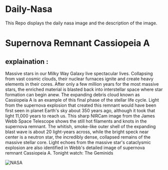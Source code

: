 # Daily-Nasa

This Repo displays the daily nasa image and the description of the image.

<!--NASA-->
# Supernova Remnant Cassiopeia A
## explaination :

Massive stars in our Milky Way Galaxy live spectacular lives.  Collapsing from vast cosmic clouds, their nuclear furnaces ignite and create heavy elements in their cores. After only a few million years for the most massive stars, the enriched material is blasted back into interstellar space where star formation can begin anew. The expanding debris cloud known as Cassiopeia A is an example of this final phase of the stellar life cycle. Light from the supernova explosion that created this remnant would have been first seen in planet Earth's sky about 350 years ago, although it took that light 11,000 years to reach us. This sharp NIRCam image from the James Webb Space Telescope shows the still hot filaments and knots in the supernova remnant. The whitish, smoke-like outer shell of the expanding blast wave is about 20 light-years across, while the bright speck near center is a neutron star, the incredibly dense, collapsed remains of the massive stellar core. Light echoes from the massive star's cataclysmic explosion are also identified in Webb's detailed image of supernova remnant Cassiopeia A.  Tonight watch: The Geminids

![NASA](https://apod.nasa.gov/apod/image/2312/CasA_nircam_1024.jpg)
<!--/NASA-->
